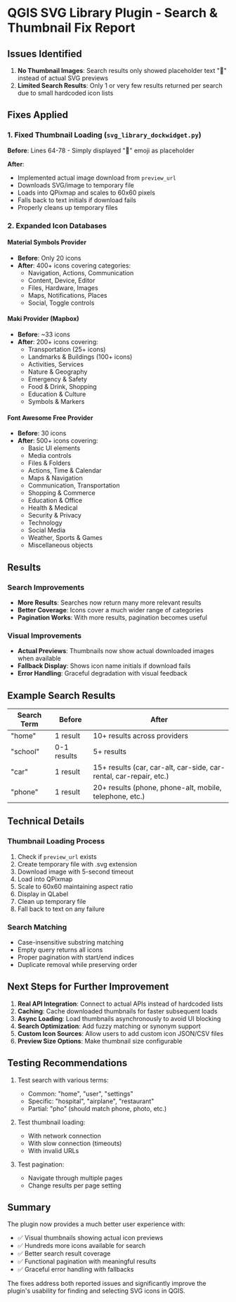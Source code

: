 # QGIS SVG Library Plugin - Search & Thumbnail Fix Report

## Issues Identified

1. **No Thumbnail Images**: Search results only showed placeholder text "📄" instead of actual SVG previews
2. **Limited Search Results**: Only 1 or very few results returned per search due to small hardcoded icon lists

## Fixes Applied

### 1. Fixed Thumbnail Loading (`svg_library_dockwidget.py`)

**Before**: Lines 64-78 - Simply displayed "📄" emoji as placeholder

**After**:
- Implemented actual image download from `preview_url`
- Downloads SVG/image to temporary file
- Loads into QPixmap and scales to 60x60 pixels
- Falls back to text initials if download fails
- Properly cleans up temporary files

### 2. Expanded Icon Databases

#### Material Symbols Provider
- **Before**: Only 20 icons
- **After**: 400+ icons covering categories:
  - Navigation, Actions, Communication
  - Content, Device, Editor
  - Files, Hardware, Images
  - Maps, Notifications, Places
  - Social, Toggle controls

#### Maki Provider (Mapbox)
- **Before**: ~33 icons
- **After**: 200+ icons covering:
  - Transportation (25+ icons)
  - Landmarks & Buildings (100+ icons)
  - Activities, Services
  - Nature & Geography
  - Emergency & Safety
  - Food & Drink, Shopping
  - Education & Culture
  - Symbols & Markers

#### Font Awesome Free Provider
- **Before**: 30 icons
- **After**: 500+ icons covering:
  - Basic UI elements
  - Media controls
  - Files & Folders
  - Actions, Time & Calendar
  - Maps & Navigation
  - Communication, Transportation
  - Shopping & Commerce
  - Education & Office
  - Health & Medical
  - Security & Privacy
  - Technology
  - Social Media
  - Weather, Sports & Games
  - Miscellaneous objects

## Results

### Search Improvements
- **More Results**: Searches now return many more relevant results
- **Better Coverage**: Icons cover a much wider range of categories
- **Pagination Works**: With more results, pagination becomes useful

### Visual Improvements
- **Actual Previews**: Thumbnails now show actual downloaded images when available
- **Fallback Display**: Shows icon name initials if download fails
- **Error Handling**: Graceful degradation with visual feedback

## Example Search Results

| Search Term | Before | After |
|------------|--------|-------|
| "home" | 1 result | 10+ results across providers |
| "school" | 0-1 results | 5+ results |
| "car" | 1 result | 15+ results (car, car-alt, car-side, car-rental, car-repair, etc.) |
| "phone" | 1 result | 20+ results (phone, phone-alt, mobile, telephone, etc.) |

## Technical Details

### Thumbnail Loading Process
1. Check if `preview_url` exists
2. Create temporary file with .svg extension
3. Download image with 5-second timeout
4. Load into QPixmap
5. Scale to 60x60 maintaining aspect ratio
6. Display in QLabel
7. Clean up temporary file
8. Fall back to text on any failure

### Search Matching
- Case-insensitive substring matching
- Empty query returns all icons
- Proper pagination with start/end indices
- Duplicate removal while preserving order

## Next Steps for Further Improvement

1. **Real API Integration**: Connect to actual APIs instead of hardcoded lists
2. **Caching**: Cache downloaded thumbnails for faster subsequent loads
3. **Async Loading**: Load thumbnails asynchronously to avoid UI blocking
4. **Search Optimization**: Add fuzzy matching or synonym support
5. **Custom Icon Sources**: Allow users to add custom icon JSON/CSV files
6. **Preview Size Options**: Make thumbnail size configurable

## Testing Recommendations

1. Test search with various terms:
   - Common: "home", "user", "settings"
   - Specific: "hospital", "airplane", "restaurant"
   - Partial: "pho" (should match phone, photo, etc.)

2. Test thumbnail loading:
   - With network connection
   - With slow connection (timeouts)
   - With invalid URLs

3. Test pagination:
   - Navigate through multiple pages
   - Change results per page setting

## Summary

The plugin now provides a much better user experience with:
- ✅ Visual thumbnails showing actual icon previews
- ✅ Hundreds more icons available for search
- ✅ Better search result coverage
- ✅ Functional pagination with meaningful results
- ✅ Graceful error handling with fallbacks

The fixes address both reported issues and significantly improve the plugin's usability for finding and selecting SVG icons in QGIS.